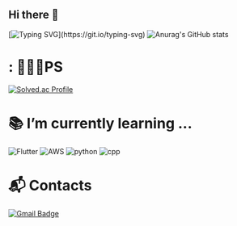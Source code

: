 ## Hi there 👋

<!--
**inhyuk0102/inhyuk0102** is a ✨ _special_ ✨ repository because its `README.md` (this file) appears on your GitHub profile.

Here are some ideas to get you started:

- 🔭 I’m currently working on ...
- 🌱 I’m currently learning ...
- 👯 I’m looking to collaborate on ...
- 🤔 I’m looking for help with ...
- 💬 Ask me about ...
- 📫 How to reach me: ...
- 😄 Pronouns: ...
- ⚡ Fun fact: ...
-->

[![Typing SVG](https://readme-typing-svg.demolab.com/?lines=Hello!+Welcom+to+My+profile+;어서오세요!)](https://git.io/typing-svg)
![Anurag's GitHub stats](https://github-readme-stats.vercel.app/api?username=inhyuk0102&show_icons=true&theme=radical)
# : 🧑🏻‍💻PS
[![Solved.ac Profile](http://mazassumnida.wtf/api/v2/generate_badge?boj=inhyuk0102)](https://solved.ac/inhyuk0102/)

# 📚 I’m currently learning ...
![Flutter](https://img.shields.io/badge/Flutter-02569B?style=for-the-badge&logo=flutter&logoColor=white)
![AWS](https://img.shields.io/badge/Amazon_AWS-FF9900?style=for-the-badge&logo=amazonaws&logoColor=white)
![python](https://img.shields.io/badge/Python-3776AB?style=for-the-badge&logo=python&logoColor=white)
![cpp](https://img.shields.io/badge/C%23-239120?style=for-the-badge&logo=c-sharp&logoColor=white)

# :mailbox_with_mail: Contacts
[![Gmail Badge](https://img.shields.io/badge/Gmail-d14836?style=flat-square&logo=Gmail&logoColor=white&link=mailto:inhyuk0102@gmail.com)](mailto:inhyuk0102@gmail.com)
